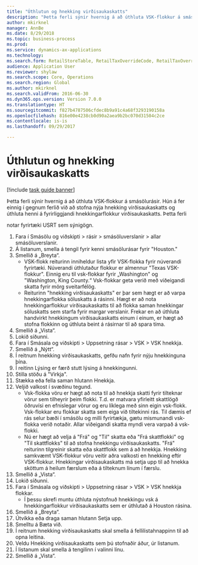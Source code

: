 ```yaml
--- 
title: "Úthlutun og hnekking virðisaukaskatts"
description: "Þetta ferli sýnir hvernig á að úthluta VSK-flokkur á smásölurásir."
author: mkirknel
manager: AnnBe
ms.date: 8/29/2018
ms.topic: business-process
ms.prod: 
ms.service: dynamics-ax-applications
ms.technology: 
ms.search.form: RetailStoreTable, RetailTaxOverrideCode, RetailTaxOverrideGroup
audience: Application User
ms.reviewer: shylaw
ms.search.scope: Core, Operations
ms.search.region: Global
ms.author: mkirknel
ms.search.validFrom: 2016-06-30
ms.dyn365.ops.version: Version 7.0.0
ms.translationtype: HT
ms.sourcegitcommit: f827b4787506cfdec8b9a91c4a68f3293190158a
ms.openlocfilehash: 816e00e4238cb0d90a2aea9b2bc070d31504c2ce
ms.contentlocale: is-is
ms.lasthandoff: 09/29/2017

---
```

# <a name="sales-tax-assignment-and-overrides"></a>Úthlutun og hnekking virðisaukaskatts

[!include [task guide banner](../../includes/task-guide-banner.md)]

Þetta ferli sýnir hvernig á að úthluta VSK-flokkur á smásölurásir. Hún á fer einnig í gegnum ferlið við að stofna nýja hnekking virðisaukaskatts og úthluta henni á fyrirliggjandi hnekkingarflokkur virðisaukaskatts. Þetta ferli

notar fyrirtæki USRT sem sýnigögn.

1. Fara í Smásölu og viðskipti > rásir > smásöluverslanir > allar smásöluverslanir.
2. Á listanum, smella á tengil fyrir kenni smásölurásar fyrir "Houston."
3. Smellið á „Breyta“.
    * VSK-flokk reiturinn inniheldur lista yfir VSK-flokka fyrir núverandi fyrirtæki. Núverandi úthlutaður flokkur er almennur "Texas VSK-flokkur". Einnig eru til vsk-flokkar fyrir „Washington" og "Washington, King County.“ Vsk-flokkar geta verið með viðeigandi skatta fyrir mörg sveitarfélög.  
    * Reiturinn "hnekking virðisaukaskatts" er þar sem hægt er að varpa hnekkingarflokka söluskatts á rásinni. Hægt er að nota hnekkingarflokkur virðisaukaskatts til að flokka saman hnekkingar söluskatts sem starfa fyrir margar verslanir. Frekar en að úthluta handvirkt hnekkingum virðisaukaskatts einum í einum, er hægt að stofna flokkinn og úthluta beint á rásirnar til að spara tíma.  
4. Smellið á „Vista“.
5. Lokið síðunni.
6. Fara í Smásala og viðskipti > Uppsetning rásar > VSK > VSK hnekkja.
7. Smellið á „Nýtt“.
8. Í reitnum hnekking virðisaukaskatts, gefðu nafn fyrir nýju hnekkinguna þína.
9. Í reitinn Lýsing er færð stutt lýsing á hnekkingunni.
10. Stilla stöðu á "Virkja".
11. Stækka eða fella saman hlutann Hnekkja.
12. Veljið valkost í svæðinu tegund.
    * Vsk-flokka vöru er hægt að nota til að hnekkja skatti fyrir tilteknar vörur sem tilheyrir þeim flokki. T.d. er matvara yfirleitt skattlögð öðruvísi en efnislegar vörur og eru líklega með sinn eigin vsk-flokk.     Vsk-flokkar eru flokkar skatta sem eiga við tiltekinni rás. Til dæmis ef rás selur bæði í smásölu og milli fyrirtækja, gætu mismunandi vsk-flokka verið notaðir. Allar viðeigandi skatta myndi vera varpað á vsk-flokki.  
    * Nú er hægt að velja á "Frá" og "Til" skatta eða "Frá skattflokki" og "Til skattflokks" til að stofna hnekkingu virðisaukaskatts.    "Frá" reiturinn tilgreinir skatta eða skattflokk sem á að hnekkja. Hnekking samkvæmt VSK-flokkur vöru veitir aðra valkosti en hnekking eftir VSK-flokkur.    Hnekkingar virðisaukaskatts má setja upp til að hnekka sköttum á heilum færslum eða á tilteknum línum í færslu.  
13. Smellið á „Vista“.
14. Lokið síðunni.
15. Fara í Smásala og viðskipti > Uppsetning rásar > VSK > VSK hnekkja flokkar.
    * Í þessu skrefi muntu úthluta nýstofnuð hnekkingu vsk á hnekkingarflokkur virðisaukaskatts sem er úthlutað á Houston rásina.  
16. Smellið á „Breyta“.
17. Útvíkka eða draga saman hlutann Setja upp.
18. Smelltu á Bæta við.
19. Í reitnum hnekking virðisaukaskatts skal smella á fellilistahnappinn til að opna leitina.
20. Veldu Hnekking virðisaukaskatts sem þú stofnaðir áður, úr listanum.
21. Í listanum skal smella á tengilinn í valinni línu.
22. Smellið á „Vista“.


